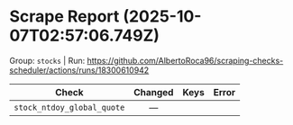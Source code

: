 # Scrape Report (2025-10-07T02:57:06.749Z)

Group: `stocks`  |  Run: https://github.com/AlbertoRoca96/scraping-checks-scheduler/actions/runs/18300610942

| Check | Changed | Keys | Error |
|---|:---:|:--|:--|
| `stock_ntdoy_global_quote` | — |  |  |
